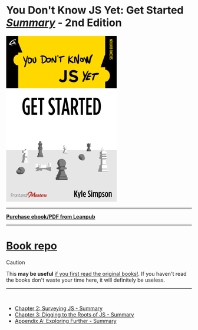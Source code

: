 # You Don't Know JS Yet: Get Started <ins>**_Summary_**</ins> - 2nd Edition

<img src="images/cover.png" width="300">

---

**[Purchase ebook/PDF from Leanpub](https://leanpub.com/ydkjsy-get-started)**

---

# <a href="https://github.com/getify/You-Dont-Know-JS/tree/2nd-ed/get-started">Book repo</a>

> [!CAUTION]
> This **may be useful** <ins>if you first read the <a href="https://github.com/getify/You-Dont-Know-JS">original books!</a></ins>.
> If you haven't read the books don't waste your time here, it will definitely be useless.

---

<br>

- [Chapter 2: Surveying JS - Summary](ch2-summary.md)
- [Chapter 3: Digging to the Roots of JS - Summary](ch3-summary.md)
- [Appendix A: Exploring Further - Summary](apA-summary.md)
